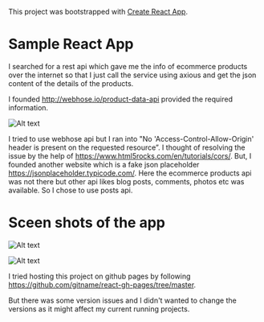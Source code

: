 This project was bootstrapped with [Create React App](https://github.com/facebookincubator/create-react-app).

# Sample React App

I searched for a rest api which gave me the info of ecommerce products over the internet so that I just call the service using axious and get the json content of the details of the products.

I founded http://webhose.io/product-data-api provided the required information.


![Alt text](https://res.cloudinary.com/shreyas/image/upload/v1537439211/Screen_Shot_2018-09-20_at_3.22.52_PM_jnomry.png "Optional Title")


I tried to use webhose api but I ran into "No 'Access-Control-Allow-Origin' header is present on the requested resource”. I thought of resolving the issue by the help of https://www.html5rocks.com/en/tutorials/cors/. 
But, I founded another website which is a fake json placeholder https://jsonplaceholder.typicode.com/. Here the ecommerce products api was not there but other api likes blog posts, comments, photos etc was available. So I chose to use posts api.


# Sceen shots of the app

![Alt text](https://res.cloudinary.com/shreyas/image/upload/v1537439732/Screen_Shot_2018-09-20_at_4.04.55_PM_pcsb6s.png "Optional Title")


![Alt text](https://res.cloudinary.com/shreyas/image/upload/v1537439844/Screen_Shot_2018-09-20_at_4.06.43_PM_tdk9ih.png "Optional Title")


I tried hosting this project on github pages by following https://github.com/gitname/react-gh-pages/tree/master.

But there was some version issues and I didn't wanted to change the versions as it might affect my current running projects.




